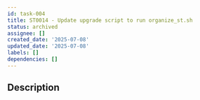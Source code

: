 ```yaml
---
id: task-004
title: ST0014 - Update upgrade script to run organize_st.sh
status: archived
assignee: []
created_date: '2025-07-08'
updated_date: '2025-07-08'
labels: []
dependencies: []
---
```


## Description
